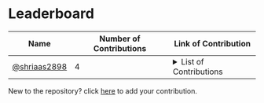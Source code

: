 
# Leaderboard
| Name | Number of Contributions | Link of Contribution|
| --- | --- | --- |
| [@shriaas2898](https://github.io/shriaas2898) | 4 | <details> <summary>List of Contributions </summary> - [Create LICENSE](https://github.com/shriaas2898/Julia-Learning-Notes/pull/2) <br> - [Updated readme](https://github.com/shriaas2898/Julia-Learning-Notes/pull/1) <br> - [Added sample code resource for Julia ](https://github.com/fbdevelopercircles/FbDevcCommunityContent/pull/217) <br> - [Updating develop branch](https://github.com/devcpune/kaleidoscope/pull/7) <br></details> |
<!-- End of Leaderbaord-->
New to the repository? click [here](https://github.com/shriaas2898/action-example/issues/new?assignees=&labels=&template=new-contributor.md&title=add|0014) to add your contribution.


